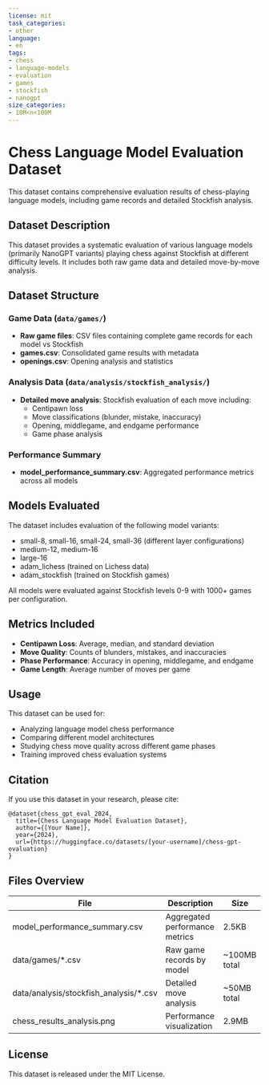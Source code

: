 ```yaml
---
license: mit
task_categories:
- other
language:
- en
tags:
- chess
- language-models
- evaluation
- games
- stockfish
- nanogpt
size_categories:
- 10M<n<100M
---
```


# Chess Language Model Evaluation Dataset

This dataset contains comprehensive evaluation results of chess-playing language models, including game records and detailed Stockfish analysis.

## Dataset Description

This dataset provides a systematic evaluation of various language models (primarily NanoGPT variants) playing chess against Stockfish at different difficulty levels. It includes both raw game data and detailed move-by-move analysis.

## Dataset Structure

### Game Data (`data/games/`)
- **Raw game files**: CSV files containing complete game records for each model vs Stockfish
- **games.csv**: Consolidated game results with metadata
- **openings.csv**: Opening analysis and statistics

### Analysis Data (`data/analysis/stockfish_analysis/`)
- **Detailed move analysis**: Stockfish evaluation of each move including:
  - Centipawn loss
  - Move classifications (blunder, mistake, inaccuracy)
  - Opening, middlegame, and endgame performance
  - Game phase analysis

### Performance Summary
- **model_performance_summary.csv**: Aggregated performance metrics across all models

## Models Evaluated

The dataset includes evaluation of the following model variants:
- small-8, small-16, small-24, small-36 (different layer configurations)
- medium-12, medium-16
- large-16
- adam_lichess (trained on Lichess data)
- adam_stockfish (trained on Stockfish games)

All models were evaluated against Stockfish levels 0-9 with 1000+ games per configuration.

## Metrics Included

- **Centipawn Loss**: Average, median, and standard deviation
- **Move Quality**: Counts of blunders, mistakes, and inaccuracies
- **Phase Performance**: Accuracy in opening, middlegame, and endgame
- **Game Length**: Average number of moves per game

## Usage

This dataset can be used for:
- Analyzing language model chess performance
- Comparing different model architectures
- Studying chess move quality across different game phases
- Training improved chess evaluation systems

## Citation

If you use this dataset in your research, please cite:

```
@dataset{chess_gpt_eval_2024,
  title={Chess Language Model Evaluation Dataset},
  author={[Your Name]},
  year={2024},
  url={https://huggingface.co/datasets/[your-username]/chess-gpt-evaluation}
}
```

## Files Overview

| File | Description | Size |
|------|-------------|------|
| model_performance_summary.csv | Aggregated performance metrics | 2.5KB |
| data/games/*.csv | Raw game records by model | ~100MB total |
| data/analysis/stockfish_analysis/*.csv | Detailed move analysis | ~50MB total |
| chess_results_analysis.png | Performance visualization | 2.9MB |

## License

This dataset is released under the MIT License.
